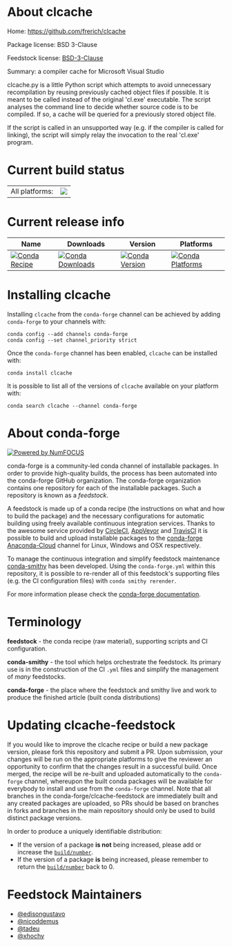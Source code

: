 About clcache
=============

Home: https://github.com/frerich/clcache

Package license: BSD 3-Clause

Feedstock license: [BSD-3-Clause](https://github.com/conda-forge/clcache-feedstock/blob/master/LICENSE.txt)

Summary: a compiler cache for Microsoft Visual Studio

clcache.py is a little Python script which attempts to avoid unnecessary
recompilation by reusing previously cached object files if possible.
It is meant to be called instead of the original 'cl.exe' executable.
The script analyses the command line to decide whether source code is to be compiled.
If so, a cache will be queried for a previously stored object file.

If the script is called in an unsupported way (e.g. if the compiler is called for linking),
the script will simply relay the invocation to the real 'cl.exe' program.


Current build status
====================


<table><tr><td>All platforms:</td>
    <td>
      <a href="https://dev.azure.com/conda-forge/feedstock-builds/_build/latest?definitionId=155&branchName=master">
        <img src="https://dev.azure.com/conda-forge/feedstock-builds/_apis/build/status/clcache-feedstock?branchName=master">
      </a>
    </td>
  </tr>
</table>

Current release info
====================

| Name | Downloads | Version | Platforms |
| --- | --- | --- | --- |
| [![Conda Recipe](https://img.shields.io/badge/recipe-clcache-green.svg)](https://anaconda.org/conda-forge/clcache) | [![Conda Downloads](https://img.shields.io/conda/dn/conda-forge/clcache.svg)](https://anaconda.org/conda-forge/clcache) | [![Conda Version](https://img.shields.io/conda/vn/conda-forge/clcache.svg)](https://anaconda.org/conda-forge/clcache) | [![Conda Platforms](https://img.shields.io/conda/pn/conda-forge/clcache.svg)](https://anaconda.org/conda-forge/clcache) |

Installing clcache
==================

Installing `clcache` from the `conda-forge` channel can be achieved by adding `conda-forge` to your channels with:

```
conda config --add channels conda-forge
conda config --set channel_priority strict
```

Once the `conda-forge` channel has been enabled, `clcache` can be installed with:

```
conda install clcache
```

It is possible to list all of the versions of `clcache` available on your platform with:

```
conda search clcache --channel conda-forge
```


About conda-forge
=================

[![Powered by NumFOCUS](https://img.shields.io/badge/powered%20by-NumFOCUS-orange.svg?style=flat&colorA=E1523D&colorB=007D8A)](http://numfocus.org)

conda-forge is a community-led conda channel of installable packages.
In order to provide high-quality builds, the process has been automated into the
conda-forge GitHub organization. The conda-forge organization contains one repository
for each of the installable packages. Such a repository is known as a *feedstock*.

A feedstock is made up of a conda recipe (the instructions on what and how to build
the package) and the necessary configurations for automatic building using freely
available continuous integration services. Thanks to the awesome service provided by
[CircleCI](https://circleci.com/), [AppVeyor](https://www.appveyor.com/)
and [TravisCI](https://travis-ci.com/) it is possible to build and upload installable
packages to the [conda-forge](https://anaconda.org/conda-forge)
[Anaconda-Cloud](https://anaconda.org/) channel for Linux, Windows and OSX respectively.

To manage the continuous integration and simplify feedstock maintenance
[conda-smithy](https://github.com/conda-forge/conda-smithy) has been developed.
Using the ``conda-forge.yml`` within this repository, it is possible to re-render all of
this feedstock's supporting files (e.g. the CI configuration files) with ``conda smithy rerender``.

For more information please check the [conda-forge documentation](https://conda-forge.org/docs/).

Terminology
===========

**feedstock** - the conda recipe (raw material), supporting scripts and CI configuration.

**conda-smithy** - the tool which helps orchestrate the feedstock.
                   Its primary use is in the construction of the CI ``.yml`` files
                   and simplify the management of *many* feedstocks.

**conda-forge** - the place where the feedstock and smithy live and work to
                  produce the finished article (built conda distributions)


Updating clcache-feedstock
==========================

If you would like to improve the clcache recipe or build a new
package version, please fork this repository and submit a PR. Upon submission,
your changes will be run on the appropriate platforms to give the reviewer an
opportunity to confirm that the changes result in a successful build. Once
merged, the recipe will be re-built and uploaded automatically to the
`conda-forge` channel, whereupon the built conda packages will be available for
everybody to install and use from the `conda-forge` channel.
Note that all branches in the conda-forge/clcache-feedstock are
immediately built and any created packages are uploaded, so PRs should be based
on branches in forks and branches in the main repository should only be used to
build distinct package versions.

In order to produce a uniquely identifiable distribution:
 * If the version of a package **is not** being increased, please add or increase
   the [``build/number``](https://docs.conda.io/projects/conda-build/en/latest/resources/define-metadata.html#build-number-and-string).
 * If the version of a package **is** being increased, please remember to return
   the [``build/number``](https://docs.conda.io/projects/conda-build/en/latest/resources/define-metadata.html#build-number-and-string)
   back to 0.

Feedstock Maintainers
=====================

* [@edisongustavo](https://github.com/edisongustavo/)
* [@nicoddemus](https://github.com/nicoddemus/)
* [@tadeu](https://github.com/tadeu/)
* [@xhochy](https://github.com/xhochy/)

